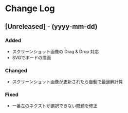 # Change Log

## [Unreleased] - (yyyy-mm-dd)

### Added

- スクリーンショット画像の Drag & Drop 対応
- SVGでボードの描画

### Changed

- スクリーンショット画像が更新されたら自動で最適解計算

### Fixed

- 一番左のネクストが選択できない問題を修正